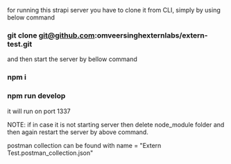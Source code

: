 for running this strapi server you have to clone it from CLI, simply by using below command

### git clone git@github.com:omveersinghexternlabs/extern-test.git

and then start the server by bellow command

### npm i
### npm run develop 

it will run on port 1337


NOTE: if in case it is not starting server then delete node_module folder and then again restart the server by above command.

postman collection can be found with name = "Extern Test.postman_collection.json"


